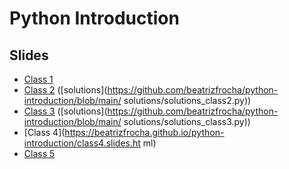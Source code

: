 # Python Introduction

## Slides

- [Class 1](https://beatrizfrocha.github.io/python-introduction/class1.slides.html)
- [Class 2](https://beatrizfrocha.github.io/python-introduction/class2.slides.htmli) ([solutions](https://github.com/beatrizfrocha/python-introduction/blob/main/
solutions/solutions_class2.py))
- [Class 3](https://beatrizfrocha.github.io/python-introduction/class3.slides.html) ([solutions](https://github.com/beatrizfrocha/python-introduction/blob/main/
solutions/solutions_class3.py))
- [Class 4](https://beatrizfrocha.github.io/python-introduction/class4.slides.ht
ml)
- [Class 5](https://beatrizfrocha.github.io/python-introduction/class5.slides.html)
